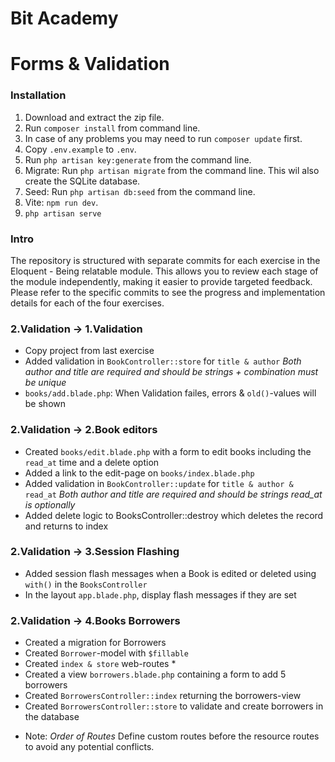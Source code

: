# Bit Academy

# Forms & Validation

### Installation

1. Download and extract the zip file.
2. Run `composer install` from command line.
3. In case of any problems you may need to run `composer update` first.
4. Copy `.env.example` to `.env`.
5. Run `php artisan key:generate` from the command line.
6. Migrate: Run `php artisan migrate` from the command line. This wil also create the SQLite database.
7. Seed: Run `php artisan db:seed` from the command line.
8. Vite: `npm run dev`.
9. `php artisan serve`

### Intro

The repository is structured with separate commits for each exercise in the Eloquent - Being relatable module. This allows you to review each stage of the module independently, making it easier to provide targeted feedback.
Please refer to the specific commits to see the progress and implementation details for each of the four exercises.

### 2.Validation → 1.Validation

- Copy project from last exercise
- Added validation in `BookController::store` for `title & author` 
  *Both author and title are required and should be strings + combination must be unique*
- `books/add.blade.php`: When Validation failes, errors & `old()`-values will be shown

### 2.Validation → 2.Book editors

- Created `books/edit.blade.php` with a form to edit books including the `read_at` time and a delete option
- Added a link to the edit-page on `books/index.blade.php`
- Added validation in `BookController::update` for `title & author & read_at` 
  *Both author and title are required and should be strings*
  *read_at is optionally*
- Added delete logic to BooksController::destroy which deletes the record and returns to index

### 2.Validation → 3.Session Flashing

- Added session flash messages when a Book is edited or deleted using `with()` in the `BooksController`
- In the layout `app.blade.php`, display flash messages if they are set

### 2.Validation → 4.Books Borrowers

- Created a migration for Borrowers
- Created `Borrower`-model with `$fillable`
- Created `index & store` web-routes *
- Created a view `borrowers.blade.php` containing a form to add 5 borrowers
- Created `BorrowersController::index` returning the borrowers-view 
- Created `BorrowersController::store` to validate and create borrowers in the database 

* Note: *Order of Routes* Define custom routes before the resource routes to avoid any potential conflicts.